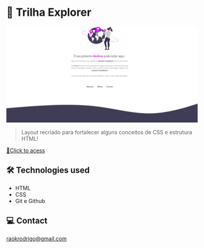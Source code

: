 # 🚀 Trilha Explorer

![preview](./github/preview.png)

> Layout recriado para fortalecer alguns conceitos de CSS e estrutura HTML!

[🔗Click to acess](https://rodkunz.github.io/flutuar-viagens/)

## 🛠 Technologies used

- HTML
- CSS
- Git e Github

## 💻 Contact

raokrodrigo@gmail.com